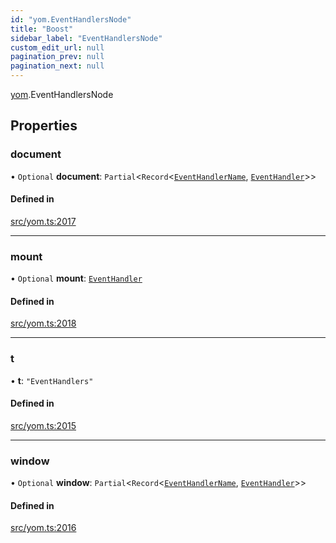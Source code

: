 ```yaml
---
id: "yom.EventHandlersNode"
title: "Boost"
sidebar_label: "EventHandlersNode"
custom_edit_url: null
pagination_prev: null
pagination_next: null
---
```


[yom](../namespaces/yom.md).EventHandlersNode

## Properties

### document

• `Optional` **document**: `Partial`<`Record`<[`EventHandlerName`](../namespaces/yom.md#eventhandlername), [`EventHandler`](../namespaces/yom.md#eventhandler)\>\>

#### Defined in

[src/yom.ts:2017](https://github.com/yolmio/boost/blob/b239488/src/yom.ts#L2017)

___

### mount

• `Optional` **mount**: [`EventHandler`](../namespaces/yom.md#eventhandler)

#### Defined in

[src/yom.ts:2018](https://github.com/yolmio/boost/blob/b239488/src/yom.ts#L2018)

___

### t

• **t**: ``"EventHandlers"``

#### Defined in

[src/yom.ts:2015](https://github.com/yolmio/boost/blob/b239488/src/yom.ts#L2015)

___

### window

• `Optional` **window**: `Partial`<`Record`<[`EventHandlerName`](../namespaces/yom.md#eventhandlername), [`EventHandler`](../namespaces/yom.md#eventhandler)\>\>

#### Defined in

[src/yom.ts:2016](https://github.com/yolmio/boost/blob/b239488/src/yom.ts#L2016)
